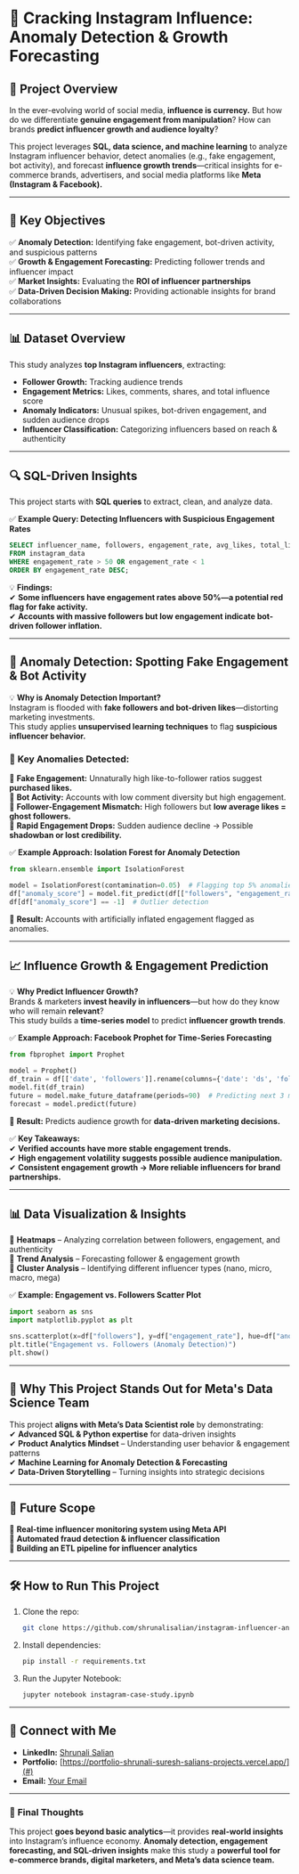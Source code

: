 # 📸 **Cracking Instagram Influence: Anomaly Detection & Growth Forecasting**  

## 🚀 **Project Overview**  
In the ever-evolving world of social media, **influence is currency.** But how do we differentiate **genuine engagement from manipulation**? How can brands **predict influencer growth and audience loyalty**?  

This project leverages **SQL, data science, and machine learning** to analyze Instagram influencer behavior, detect anomalies (e.g., fake engagement, bot activity), and forecast **influence growth trends**—critical insights for e-commerce brands, advertisers, and social media platforms like **Meta (Instagram & Facebook).**  

---

## 🎯 **Key Objectives**  
✅ **Anomaly Detection:** Identifying fake engagement, bot-driven activity, and suspicious patterns  
✅ **Growth & Engagement Forecasting:** Predicting follower trends and influencer impact  
✅ **Market Insights:** Evaluating the **ROI of influencer partnerships**  
✅ **Data-Driven Decision Making:** Providing actionable insights for brand collaborations  

---

## 📊 **Dataset Overview**  
This study analyzes **top Instagram influencers**, extracting:  
- **Follower Growth:** Tracking audience trends  
- **Engagement Metrics:** Likes, comments, shares, and total influence score  
- **Anomaly Indicators:** Unusual spikes, bot-driven engagement, and sudden audience drops  
- **Influencer Classification:** Categorizing influencers based on reach & authenticity  

---

## 🔍 **SQL-Driven Insights**  
This project starts with **SQL queries** to extract, clean, and analyze data.  

✅ **Example Query: Detecting Influencers with Suspicious Engagement Rates**  
```sql
SELECT influencer_name, followers, engagement_rate, avg_likes, total_likes
FROM instagram_data
WHERE engagement_rate > 50 OR engagement_rate < 1
ORDER BY engagement_rate DESC;
```
💡 **Findings:**  
✔ **Some influencers have engagement rates above 50%—a potential red flag for fake activity.**  
✔ **Accounts with massive followers but low engagement indicate bot-driven follower inflation.**  

---

## 🚀 **Anomaly Detection: Spotting Fake Engagement & Bot Activity**  
💡 **Why is Anomaly Detection Important?**  
Instagram is flooded with **fake followers and bot-driven likes**—distorting marketing investments.  
This study applies **unsupervised learning techniques** to flag **suspicious influencer behavior.**  

### 📌 **Key Anomalies Detected:**  
📍 **Fake Engagement:** Unnaturally high like-to-follower ratios suggest **purchased likes.**  
📍 **Bot Activity:** Accounts with low comment diversity but high engagement.  
📍 **Follower-Engagement Mismatch:** High followers but **low average likes = ghost followers.**  
📍 **Rapid Engagement Drops:** Sudden audience decline → Possible **shadowban or lost credibility.**  

✅ **Example Approach: Isolation Forest for Anomaly Detection**  
```python
from sklearn.ensemble import IsolationForest

model = IsolationForest(contamination=0.05)  # Flagging top 5% anomalies
df["anomaly_score"] = model.fit_predict(df[["followers", "engagement_rate", "avg_likes"]])
df[df["anomaly_score"] == -1]  # Outlier detection
```
🔹 **Result:** Accounts with artificially inflated engagement flagged as anomalies.  

---

## 📈 **Influence Growth & Engagement Prediction**  
💡 **Why Predict Influencer Growth?**  
Brands & marketers **invest heavily in influencers**—but how do they know who will remain **relevant**?  
This study builds a **time-series model** to predict **influencer growth trends**.  

✅ **Example Approach: Facebook Prophet for Time-Series Forecasting**  
```python
from fbprophet import Prophet

model = Prophet()
df_train = df[['date', 'followers']].rename(columns={'date': 'ds', 'followers': 'y'})
model.fit(df_train)
future = model.make_future_dataframe(periods=90)  # Predicting next 3 months
forecast = model.predict(future)
```
🔹 **Result:** Predicts audience growth for **data-driven marketing decisions.**  

✅ **Key Takeaways:**  
✔ **Verified accounts have more stable engagement trends.**  
✔ **High engagement volatility suggests possible audience manipulation.**  
✔ **Consistent engagement growth → More reliable influencers for brand partnerships.**  

---

## 📊 **Data Visualization & Insights**  
📌 **Heatmaps** – Analyzing correlation between followers, engagement, and authenticity  
📌 **Trend Analysis** – Forecasting follower & engagement growth  
📌 **Cluster Analysis** – Identifying different influencer types (nano, micro, macro, mega)  

✅ **Example: Engagement vs. Followers Scatter Plot**  
```python
import seaborn as sns
import matplotlib.pyplot as plt

sns.scatterplot(x=df["followers"], y=df["engagement_rate"], hue=df["anomaly_score"])
plt.title("Engagement vs. Followers (Anomaly Detection)")
plt.show()
```

---

## 🎯 **Why This Project Stands Out for Meta's Data Science Team**  
This project **aligns with Meta’s Data Scientist role** by demonstrating:  
✔ **Advanced SQL & Python expertise** for data-driven insights  
✔ **Product Analytics Mindset** – Understanding user behavior & engagement patterns  
✔ **Machine Learning for Anomaly Detection & Forecasting**  
✔ **Data-Driven Storytelling** – Turning insights into strategic decisions  

---

## 🔮 **Future Scope**  
🔹 **Real-time influencer monitoring system using Meta API**  
🔹 **Automated fraud detection & influencer classification**  
🔹 **Building an ETL pipeline for influencer analytics**  

---

## 🛠 **How to Run This Project**  
1. Clone the repo:  
   ```bash
   git clone https://github.com/shrunalisalian/instagram-influencer-analysis.git
   ```
2. Install dependencies:  
   ```bash
   pip install -r requirements.txt
   ```
3. Run the Jupyter Notebook:  
   ```bash
   jupyter notebook instagram-case-study.ipynb
   ```

---

## 📌 **Connect with Me**  
- **LinkedIn:** [Shrunali Salian](https://www.linkedin.com/in/shrunali-salian/)  
- **Portfolio:** [https://portfolio-shrunali-suresh-salians-projects.vercel.app/](#)  
- **Email:** [Your Email](#)  

---

### 🚀 **Final Thoughts**  
This project **goes beyond basic analytics**—it provides **real-world insights** into Instagram’s influence economy. **Anomaly detection, engagement forecasting, and SQL-driven insights** make this study a **powerful tool for e-commerce brands, digital marketers, and Meta’s data science team.**  
